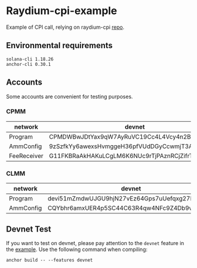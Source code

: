 # Raydium-cpi-example

Example of CPI call, relying on raydium-cpi [repo](https://github.com/raydium-io/raydium-cpi).

## Environmental requirements

```
solana-cli 1.18.26
anchor-cli 0.30.1
```

## Accounts

Some accounts are convenient for testing purposes.

### CPMM

| network     | devnet                                       | mainnet                                      |
| ----------- | -------------------------------------------- | -------------------------------------------- |
| Program     | CPMDWBwJDtYax9qW7AyRuVC19Cc4L4Vcy4n2BHAbHkCW | CPMMoo8L3F4NbTegBCKVNunggL7H1ZpdTHKxQB5qKP1C |
| AmmConfig   | 9zSzfkYy6awexsHvmggeH36pfVUdDGyCcwmjT3AQPBj6 | D4FPEruKEHrG5TenZ2mpDGEfu1iUvTiqBxvpU8HLBvC2 |
| FeeReceiver | G11FKBRaAkHAKuLCgLM6K6NUc9rTjPAznRCjZifrTQe2 | DNXgeM9EiiaAbaWvwjHj9fQQLAX5ZsfHyvmYUNRAdNC8 |

### CLMM

| network   | devnet                                       | mainnet                                      |
| --------- | -------------------------------------------- | -------------------------------------------- |
| Program   | devi51mZmdwUJGU9hjN27vEz64Gps7uUefqxg27EAtH  | CAMMCzo5YL8w4VFF8KVHrK22GGUsp5VTaW7grrKgrWqK |
| AmmConfig | CQYbhr6amxUER4p5SC44C63R4qw4NFc9Z4Db9vF4tZwG | 4BLNHtVe942GSs4teSZqGX24xwKNkqU7bGgNn3iUiUpw |

## Devnet Test

If you want to test on devnet, please pay attention to the `devnet` feature in the [example](https://github.com/raydium-io/raydium-cpi-example/blob/master/cpmm-cpi/programs/cpmm-cpi/Cargo.toml#L17). Use the following command when compiling:
```
anchor build -- --features devnet
```

